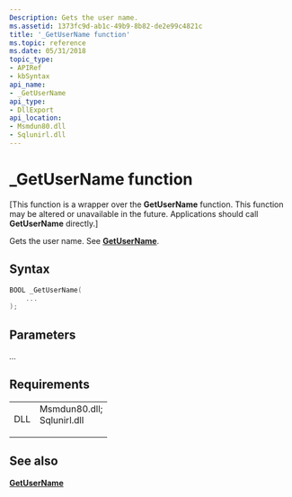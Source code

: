 ```yaml
---
Description: Gets the user name.
ms.assetid: 1373fc9d-ab1c-49b9-8b82-de2e99c4821c
title: '_GetUserName function'
ms.topic: reference
ms.date: 05/31/2018
topic_type: 
- APIRef
- kbSyntax
api_name: 
- _GetUserName
api_type: 
- DllExport
api_location: 
- Msmdun80.dll
- Sqlunirl.dll
---
```


# \_GetUserName function

\[This function is a wrapper over the **GetUserName** function. This function may be altered or unavailable in the future. Applications should call **GetUserName** directly.\]

Gets the user name. See [**GetUserName**](https://msdn.microsoft.com/en-us/library/ms724432(v=VS.85).aspx).

## Syntax


```C++
BOOL _GetUserName(
    ...
);
```



## Parameters

<dl> <dt>

*...* 
</dt> <dd></dd> </dl>

## Requirements



|                |                                                                                                                                                             |
|----------------|-------------------------------------------------------------------------------------------------------------------------------------------------------------|
| DLL<br/> | <dl> <dt>Msmdun80.dll; </dt> <dt>Sqlunirl.dll</dt> </dl> |



## See also

<dl> <dt>

[**GetUserName**](https://msdn.microsoft.com/en-us/library/ms724432(v=VS.85).aspx)
</dt> </dl>

 

 




